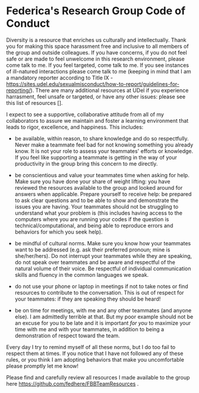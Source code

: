 # Federica's Research Group Code of Conduct

Diversity is a resource that enriches us culturally and intellectually. Thank you for making this space harassment free and inclusive to all members of the group and outside colleagues. If you have concerns, if you do not feel safe or are made to feel unwelcome in this research environment, please come talk to me. If you feel targeted, come talk to me. If you see instances of ill-natured interactions please come talk to me (keeping in mind that I am a mandatory reporter according to Title IX - https://sites.udel.edu/sexualmisconduct/how-to-report/guidelines-for-reporting/). There are many additional resources at UDel if you experience harrasment, feel unsafe or targeted, or have any other issues: please see this list of resources []. 

I expect to see a supportive, collaborative attitude from all of my collaborators to assure we maintain and foster a learning environment that leads to rigor, excellence, and happiness. This includes: 

- be available, within reason, to share knowledge and do so respectfully. Never make a teammate feel bad for not knowing something you already know. It is not your role to assess your teammates' efforts or knowledge. If you feel like supporting a teammate is getting in the way of your productivity in the group bring this concern to me directly.

- be conscientious and value your teammates time when asking for help. Make sure you have done your share of weight lifting: you have reviewed the resources available to the group and looked around for answers when applicable. Prepare yourself to receive help: be prepared to ask clear questions and to be able to show and demonstrate the issues you are having. Your teammates should not be struggling to understand what your problem is (this includes having access to the computers where you are running your codes if the question is technical/computational, and being able to reproduce errors and behaviors for which you seek help).

- be mindful of cultural norms. Make sure you know how your teammates want to be addressed (e.g. ask their preferred pronoun; mine is she/her/hers). Do not interrupt your teammates while they are speaking, do not speak over teammates and be aware and respectful of the natural volume of their voice. Be respectful of individual communication skills and fluency in the common languages we speak. 

- do not use your phone or laptop in meetings if not to take notes or find resources to contribute to the conversation. This is out of respect for your teammates: if they are speaking they should be heard! 

- be on time for meetings, with me and any other teammates (and anyone else). I am admittedly terrible at that. But my poor example should not be an excuse for you to be late and it is important *for you* to maximize your time with me and with your teammates, in addition to being a demonstration of respect toward the team. 

Every day I try to remind myself of all these norms, but I do too fail to respect them at times. If you notice that I have not followed any of these rules, or you think I am adopting behaviors that make you uncomfortable please promptly let me know!

Please find and carefully review all resources I made available to the group here https://github.com/fedhere/FBBTeamResources . 

